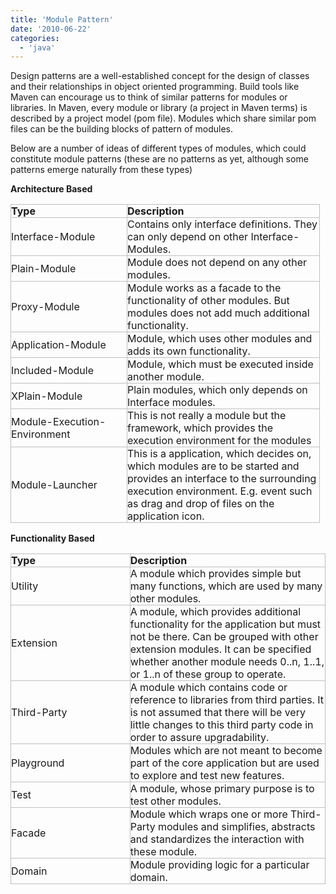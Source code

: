 ```yaml
---
title: 'Module Pattern'
date: '2010-06-22'
categories:
  - 'java'
---
```


Design patterns are a well-established concept for the design of classes and their relationships in object oriented programming. Build tools like Maven can encourage us to think of similar patterns for modules or libraries. In Maven, every module or library (a project in Maven terms) is described by a project model (pom file). Modules which share similar pom files can be the building blocks of pattern of modules.

Below are a number of ideas of different types of modules, which could constitute module patterns (these are no patterns as yet, although some patterns emerge naturally from these types)

**Architecture Based**

<table style="empty-cells:show;border-collapse:collapse;"><tbody><tr><td style="width:185px;border:1px solid rgb(191,191,191);margin:0;padding:0;"><strong>Type</strong></td><td style="width:307px;border:1px solid rgb(191,191,191);margin:0;padding:0;"><strong>Description</strong></td></tr><tr><td style="width:185px;border:1px solid rgb(191,191,191);margin:0;padding:0;">Interface-Module</td><td style="width:307px;border:1px solid rgb(191,191,191);margin:0;padding:0;">Contains only interface definitions. They can only depend on other Interface-Modules.</td></tr><tr><td style="width:185px;border:1px solid rgb(191,191,191);margin:0;padding:0;">Plain-Module</td><td style="width:307px;border:1px solid rgb(191,191,191);margin:0;padding:0;">Module does not depend on any other modules.</td></tr><tr><td style="width:185px;border:1px solid rgb(191,191,191);margin:0;padding:0;">Proxy-Module</td><td style="width:307px;border:1px solid rgb(191,191,191);margin:0;padding:0;">Module works as a facade to the functionality of other modules. But modules does not add much additional functionality.</td></tr><tr><td style="width:185px;border:1px solid rgb(191,191,191);margin:0;padding:0;">Application-Module</td><td style="width:307px;border:1px solid rgb(191,191,191);margin:0;padding:0;">Module, which uses other modules and adds its own functionality.</td></tr><tr><td style="width:185px;border:1px solid rgb(191,191,191);margin:0;padding:0;">Included-Module</td><td style="width:307px;border:1px solid rgb(191,191,191);margin:0;padding:0;">Module, which must be executed inside another module.</td></tr><tr><td style="width:185px;border:1px solid rgb(191,191,191);margin:0;padding:0;">XPlain-Module</td><td style="vertical-align:top;width:307px;border:1px solid rgb(191,191,191);margin:0;padding:0;">Plain modules, which only depends on Interface modules.</td></tr><tr><td style="width:185px;border:1px solid rgb(191,191,191);margin:0;padding:0;">Module-Execution-Environment</td><td style="width:307px;border:1px solid rgb(191,191,191);margin:0;padding:0;">This is not really a module but the framework, which provides the execution environment for the modules</td></tr><tr><td style="width:185px;border:1px solid rgb(191,191,191);margin:0;padding:0;">Module-Launcher</td><td style="width:307px;border:1px solid rgb(191,191,191);margin:0;padding:0;">This is a application, which decides on, which modules are to be started and provides an interface to the surrounding execution environment. E.g. event such as drag and drop of files on the application icon.<div></div></td></tr></tbody></table>

**Functionality Based**

<table style="empty-cells:show;border-collapse:collapse;"><tbody><tr><td style="width:199px;border:1px solid rgb(191,191,191);margin:0;padding:0;"><strong>Type</strong></td><td style="width:330px;border:1px solid rgb(191,191,191);margin:0;padding:0;"><strong>Description</strong></td></tr><tr><td style="width:199px;border:1px solid rgb(191,191,191);margin:0;padding:0;">Utility</td><td style="width:330px;border:1px solid rgb(191,191,191);margin:0;padding:0;">A module which provides simple but many functions, which are used by many other modules.</td></tr><tr><td style="width:199px;border:1px solid rgb(191,191,191);margin:0;padding:0;">Extension</td><td style="width:330px;border:1px solid rgb(191,191,191);margin:0;padding:0;">A module, which provides additional functionality for the application but must not be there. Can be grouped with other extension modules. It can be specified whether another module needs 0..n, 1..1, or 1..n of these group to operate.</td></tr><tr><td style="width:199px;border:1px solid rgb(191,191,191);margin:0;padding:0;">Third-Party</td><td style="width:330px;border:1px solid rgb(191,191,191);margin:0;padding:0;">A module which contains code or reference to libraries from third parties. It is not assumed that there will be very little changes to this third party code in order to assure upgradability.</td></tr><tr><td style="width:199px;border:1px solid rgb(191,191,191);margin:0;padding:0;">Playground</td><td style="width:330px;border:1px solid rgb(191,191,191);margin:0;padding:0;">Modules which are not meant to become part of the core application but are used to explore and test new features.</td></tr><tr><td style="width:199px;border:1px solid rgb(191,191,191);margin:0;padding:0;">Test</td><td style="width:330px;border:1px solid rgb(191,191,191);margin:0;padding:0;">A module, whose primary purpose is to test other modules.</td></tr><tr><td style="width:199px;border:1px solid rgb(191,191,191);margin:0;padding:0;">Facade</td><td style="vertical-align:top;width:330px;border:1px solid rgb(191,191,191);margin:0;padding:0;">Module which wraps one or more Third-Party modules and simplifies, abstracts and standardizes the interaction with these module.</td></tr><tr><td style="width:199px;border:1px solid rgb(191,191,191);margin:0;padding:0;">Domain</td><td style="width:330px;border:1px solid rgb(191,191,191);margin:0;padding:0;">Module providing logic for a particular domain.<div></div></td></tr></tbody></table>
